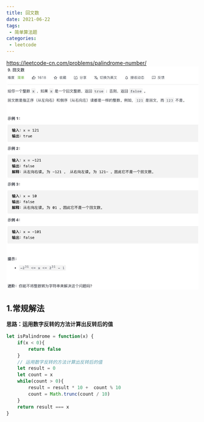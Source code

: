 ```yaml
---
title: 回文数
date: 2021-06-22
tags:
 - 简单算法题
categories:
 - leetcode
---
```

<https://leetcode-cn.com/problems/palindrome-number/>
![回文数](./img/9.jpg)

## 1.常规解法
**思路：运用数字反转的方法计算出反转后的值**
```js
let isPalindrome = function(x) {
    if(x < 0){
        return false
    }
    // 运用数字反转的方法计算出反转后的值
    let result = 0
    let count = x 
    while(count > 0){
        result = result * 10 +  count % 10
        count = Math.trunc(count / 10)
    }
    return result === x 
}
```
